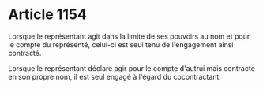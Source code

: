 # Article 1154

Lorsque le représentant agit dans la limite de ses pouvoirs au nom et pour le compte du représenté, celui-ci est seul tenu de l'engagement ainsi contracté.

Lorsque le représentant déclare agir pour le compte d'autrui mais contracte en son propre nom, il est seul engagé à l'égard du cocontractant.
